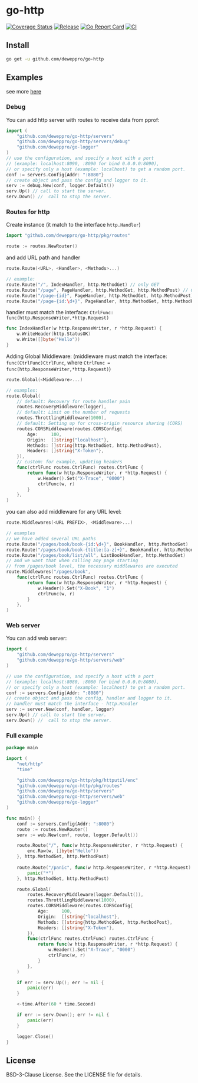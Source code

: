 # go-http

[![Coverage Status](https://coveralls.io/repos/github/deweppro/go-http/badge.svg?branch=master)](https://coveralls.io/github/deweppro/go-http?branch=master)
[![Release](https://img.shields.io/github/release/deweppro/go-http.svg?style=flat-square)](https://github.com/deweppro/go-http/releases/latest)
[![Go Report Card](https://goreportcard.com/badge/github.com/deweppro/go-http)](https://goreportcard.com/report/github.com/deweppro/go-http)
[![CI](https://github.com/deweppro/go-http/actions/workflows/ci.yml/badge.svg)](https://github.com/deweppro/go-http/actions/workflows/ci.yml)

## Install

```sh
go get -u github.com/deweppro/go-http
```

## Examples

see more [here](examples)

### Debug

You can add http server with routes to receive data from pprof:

```go
import (
	"github.com/deweppro/go-http/servers"
	"github.com/deweppro/go-http/servers/debug"
	"github.com/deweppro/go-logger"
)
// use the configuration, and specify a host with a port 
// (example: localhost:8090, :8090 for bind 0.0.0.0:8090), 
// or specify only a host (example: localhost) to get a random port.
conf := servers.Config{Addr: ":8080"}
// сreate object and pass the config and logger to it.
serv := debug.New(conf, logger.Default())
serv.Up() // сall to start the server.
serv.Down() //  сall to stop the server.
```

### Routes for http

Create instance (it match to the interface `http.Handler`)

```go
import "github.com/deweppro/go-http/pkg/routes"

route := routes.NewRouter()
```

and add URL path and handler

```go
route.Route(<URL>, <Handler>, <Methods>...)

// example:
route.Route("/", IndexHandler, http.MethodGet) // only GET
route.Route("/page", PageHandler, http.MethodGet, http.MethodPost) // GET + POST
route.Route("/page-{id}", PageHandler, http.MethodGet, http.MethodPost) // GET + POST
route.Route("/page-{id:\d+}", PageHandler, http.MethodGet, http.MethodPost) // GET + POST
```

handler must match the interface: `CtrlFunc: func(http.ResponseWriter,*http.Request)`

```go
func IndexHandler(w http.ResponseWriter, r *http.Request) {
    w.WriteHeader(http.StatusOK)
    w.Write([]byte("Hello"))
}
```

Adding Global Middleware: (middleware must match the interface: `func(CtrlFunc)CtrlFunc`, where `CtrlFunc = func(http.ResponseWriter,*http.Request)`)

```go
route.Global(<Middleware>...)

// examples:
route.Global(
	// default: Recovery for route handler pain
    routes.RecoveryMiddleware(logger),
    // default: Limit on the number of requests
    routes.ThrottlingMiddleware(1000),
    // default: Setting up for сross-origin resource sharing (CORS)
    routes.CORSMiddleware(routes.CORSConfig{
        Age:     100,
        Origin:  []string{"localhost"},
        Methods: []string{http.MethodGet, http.MethodPost},
        Headers: []string{"X-Token"},
    }),
    // custom: for example, updating headers
    func(ctrlFunc routes.CtrlFunc) routes.CtrlFunc {
        return func(w http.ResponseWriter, r *http.Request) {
            w.Header().Set("X-Trace", "0000")
            ctrlFunc(w, r)
        }
    },
)
```

you can also add middleware for any URL level:

```go
route.Middlewares(<URL PREFIX>, <Middleware>...)

// examples
// we have added several URL paths
route.Route("/pages/book/book-{id:\d+}", BookHandler, http.MethodGet)
route.Route("/pages/book/book-{title:[a-z]+}", BookHandler, http.MethodGet)
route.Route("/pages/book/list/all", ListBookHandler, http.MethodGet)
// and we want that when calling any page starting 
// from /pages/book level, the necessary middlewares are executed
route.Middlewares("/pages/book", 
	func(ctrlFunc routes.CtrlFunc) routes.CtrlFunc {
        return func(w http.ResponseWriter, r *http.Request) {
            w.Header().Set("X-Book", "1")
            ctrlFunc(w, r)
        }
    }, 
)
```

### Web server

You can add web server:

```go
import (
    "github.com/deweppro/go-http/servers"
    "github.com/deweppro/go-http/servers/web"
)

// use the configuration, and specify a host with a port 
// (example: localhost:8080, :8080 for bind 0.0.0.0:8080), 
// or specify only a host (example: localhost) to get a random port.
conf := servers.Config{Addr: ":8080"}
// сreate object and pass the config, handler and logger to it.
// handler must match the interface - http.Handler
serv := server.New(conf, handler, logger)
serv.Up() // сall to start the server.
serv.Down() //  сall to stop the server.
```

### Full example

```go
package main

import (
	"net/http"
	"time"

	"github.com/deweppro/go-http/pkg/httputil/enc"
	"github.com/deweppro/go-http/pkg/routes"
	"github.com/deweppro/go-http/servers"
	"github.com/deweppro/go-http/servers/web"
	"github.com/deweppro/go-logger"
)

func main() {
	conf := servers.Config{Addr: ":8080"}
	route := routes.NewRouter()
	serv := web.New(conf, route, logger.Default())

	route.Route("/", func(w http.ResponseWriter, r *http.Request) {
		enc.Raw(w, []byte("Hello"))
	}, http.MethodGet, http.MethodPost)
	
	route.Route("/panic", func(w http.ResponseWriter, r *http.Request) {
		panic("*")
	}, http.MethodGet, http.MethodPost)

	route.Global(
		routes.RecoveryMiddleware(logger.Default()),
		routes.ThrottlingMiddleware(1000),
		routes.CORSMiddleware(routes.CORSConfig{
			Age:     100,
			Origin:  []string{"localhost"},
			Methods: []string{http.MethodGet, http.MethodPost},
			Headers: []string{"X-Token"},
		}),
		func(ctrlFunc routes.CtrlFunc) routes.CtrlFunc {
			return func(w http.ResponseWriter, r *http.Request) {
				w.Header().Set("X-Trace", "0000")
				ctrlFunc(w, r)
			}
		},
	)

	if err := serv.Up(); err != nil {
		panic(err)
	}

	<-time.After(60 * time.Second)

	if err := serv.Down(); err != nil {
		panic(err)
	}

	logger.Close()
}

```

## License

BSD-3-Clause License. See the LICENSE file for details.